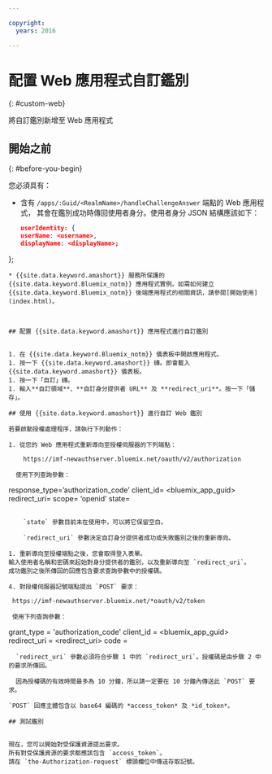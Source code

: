 ```yaml
---

copyright:
  years: 2016

---
```


# 配置 Web 應用程式自訂鑑別
{: #custom-web}

將自訂鑑別新增至 Web 應用程式

## 開始之前
{: #before-you-begin}

您必須具有：
* 含有 `/apps/:Guid/<RealmName>/handleChallengeAnswer` 端點的 Web 應用程式， 其會在鑑別成功時傳回使用者身分。使用者身分 JSON 結構應該如下：

   ```json
  userIdentity: {
  userName: <username>,
  displayName: <displayName>;
 };
```
* {{site.data.keyword.amashort}} 服務所保護的 {{site.data.keyword.Bluemix_notm}} 應用程式實例。如需如何建立 {{site.data.keyword.Bluemix_notm}} 後端應用程式的相關資訊，請參閱[開始使用](index.html)。



## 配置 {{site.data.keyword.amashort}} 應用程式進行自訂鑑別


1. 在 {{site.data.keyword.Bluemix_notm}} 儀表板中開啟應用程式。
1. 按一下 {{site.data.keyword.amashort}} 磚。即會載入 {{site.data.keyword.amashort}} 儀表板。
1. 按一下「自訂」磚。
1. 輸入**自訂領域**、**自訂身分提供者 URL** 及 **redirect_uri**。按一下「儲存」。

## 使用 {{site.data.keyword.amashort}} 進行自訂 Web 鑑別

若要啟動授權處理程序，請執行下列動作：

1. 從您的 Web 應用程式重新導向至授權伺服器的下列端點：

    https://imf-newauthserver.bluemix.net/oauth/v2/authorization
  
  使用下列查詢參數：
```
   response_type=’authorization_code’
   client_id= <bluemix\_app\_guid>
   redirect_uri= <uri for the redirect after getting an authorization code>
   scope= ‘openid’
   state= <state>
```

    `state` 參數目前未在使用中，可以將它保留空白。

    `redirect_uri` 參數決定自訂身分提供者成功或失敗鑑別之後的重新導向。

1. 重新導向至授權端點之後，您會取得登入表單。
輸入使用者名稱和密碼來起始對身分提供者的鑑別，以及重新導向至 `redirect_uri`。
成功鑑別之後所傳回的回應包含要求查詢參數中的授權碼。

4. 對授權伺服器記號端點提出 `POST` 要求：

 https://imf-newauthserver.bluemix.net/*oauth/v2/token

 使用下列查詢參數：
```
 grant_type = 'authorization_code'
 client_id = <bluemix_app_guid>
 redirect_uri = <redirect_uri>
 code = <authorization code>
```
  `redirect_uri` 參數必須符合步驟 1 中的 `redirect_uri`。授權碼是由步驟 2 中的要求所傳回。
  
  因為授權碼的有效時間最多為 10 分鐘，所以請一定要在 10 分鐘內傳送此 `POST` 要求。

`POST` 回應主體包含以 base64 編碼的 *access_token* 及 *id_token*。

## 測試鑑別


現在，您可以開始對受保護資源提出要求。
所有對受保護資源的要求都應該包含 `access_token`。
請在 `the-Authorization-request` 標頭欄位中傳送存取記號。


